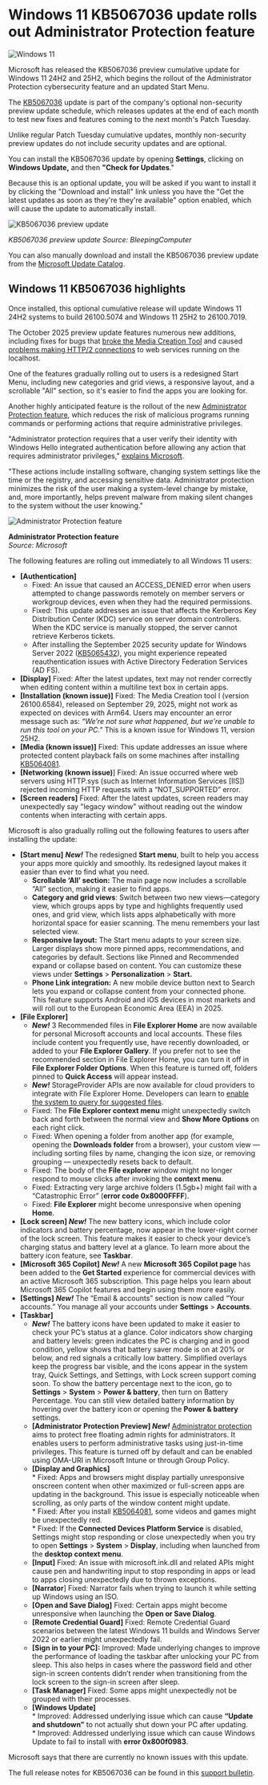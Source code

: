 # Windows 11 KB5067036 update rolls out Administrator Protection feature

![Windows 11](https://www.bleepstatic.com/content/hl-images/2024/07/18/Windows-11.jpg)

​​Microsoft has released the KB5067036 preview cumulative update for Windows 11 24H2 and 25H2, which begins the rollout of the Administrator Protection cybersecurity feature and an updated Start Menu.

The [KB5067036](https://support.microsoft.com/en-us/topic/october-28-2025-kb5067036-os-builds-26200-7019-and-26100-7019-preview-ec3da7dc-63ba-4b1d-ac41-cf2494d2123a#id0ebdj=gradual%5Frollout) update is part of the company's optional non-security preview update schedule, which releases updates at the end of each month to test new fixes and features coming to the next month's Patch Tuesday.

Unlike regular Patch Tuesday cumulative updates, monthly non-security preview updates do not include security updates and are optional.

You can install the KB5067036 update by opening **Settings**, clicking on **Windows Update,** and then **"Check for Updates**."

Because this is an optional update, you will be asked if you want to install it by clicking the "Download and install" link unless you have the "Get the latest updates as soon as they're they're available" option enabled, which will cause the update to automatically install.

![KB5067036 preview update](https://www.bleepstatic.com/images/news/Microsoft/windows-11/KB5064081.jpg)

_KB5067036 preview update_ 
_Source: BleepingComputer_

You can also manually download and install the KB5067036 preview update from the [Microsoft Update Catalog](https://www.catalog.update.microsoft.com/Search.aspx?q=KB5064081).

## Windows 11 KB5067036 highlights

Once installed, this optional cumulative release will update Windows 11 24H2 systems to build 26100.5074 and Windows 11 25H2 to 26100.7019.

The October 2025 preview update features numerous new additions, including fixes for bugs that [broke the Media Creation Tool](https://www.bleepingcomputer.com/news/microsoft/microsoft-windows-11-media-creation-tool-broken-on-windows-10-pcs/) and caused [problems making HTTP/2 connections](https://www.bleepingcomputer.com/news/microsoft/windows-11-updates-break-localhost-127001-http-2-connections/) to web services running on the localhost.

One of the features gradually rolling out to users is a redesigned Start Menu, including new categories and grid views, a responsive layout, and a scrollable "All" section, so it's easier to find the apps you are looking for.

Another highly anticipated feature is the rollout of the new [Administrator Protection feature](https://www.bleepingcomputer.com/news/microsoft/microsoft-shares-more-details-on-windows-11-admin-protection/), which reduces the risk of malicious programs running commands or performing actions that require administrative privileges.

"Administrator protection requires that a user verify their identity with Windows Hello integrated authentication before allowing any action that requires administrator privileges," [explains Microsoft](https://techcommunity.microsoft.com/blog/windows-itpro-blog/administrator-protection-on-windows-11/4303482).

"These actions include installing software, changing system settings like the time or the registry, and accessing sensitive data. Administrator protection minimizes the risk of the user making a system-level change by mistake, and, more importantly, helps prevent malware from making silent changes to the system without the user knowing."

![Administrator Protection feature](https://www.bleepstatic.com/images/news/Microsoft/a/administrator-protection/administrator-protection.png)

**Administrator Protection feature**  
_Source: Microsoft_

The following features are rolling out immediately to all Windows 11 users:

* **\[Authentication\]**  
   * Fixed: An issue that caused an ACCESS\_DENIED error when users attempted to change passwords remotely on member servers or workgroup devices, even when they had the required permissions.  
   * Fixed: This update addresses an issue that affects the Kerberos Key Distribution Center (KDC) service on server domain controllers. When the KDC service is manually stopped, the server cannot retrieve Kerberos tickets.  
   * After installing the September 2025 security update for Windows Server 2022 ([KB5065432](https://support.microsoft.com/en-us/topic/september-9-2025-kb5065432-os-build-20348-4171-78d6c76c-f2cc-40d5-bb3a-290abf4a0321)), you might experience repeated reauthentication issues with Active Directory Federation Services (AD FS).
* **\[Display\]** Fixed: After the latest updates, text may not render correctly when editing content within a multiline text box in certain apps.
* **\[Installation (known issue)\]** Fixed: The Media Creation tool l (version 26100.6584), released on September 29, 2025, might not work as expected on devices with Arm64\. Users may encounter an error message such as: _“We’re not sure what happened, but we're unable to run this tool on your PC."_ This is a known issue for Windows 11, version 25H2.
* **\[Media (known issue)\]** Fixed: This update addresses an issue where protected content playback fails on some machines after installing [KB5064081](https://support.microsoft.com/en-us/topic/august-29-2025-kb5064081-os-build-26100-5074-preview-3f9eb9e1-72ca-4b42-af97-39aace788d93).
* **\[Networking (known issue)**\] Fixed: An issue occurred where web servers using HTTP.sys (such as Internet Information Services \[IIS\]) rejected incoming HTTP requests with a “NOT\_SUPPORTED” error.
* **\[Screen readers\]** Fixed: After the latest updates, screen readers may unexpectedly say "legacy window" without reading out the window contents when interacting with certain apps.

Microsoft is also gradually rolling out the following features to users after installing the update:

* **\[Start menu\]** _**New!**_ The redesigned **Start menu**, built to help you access your apps more quickly and smoothly. Its redesigned layout makes it easier than ever to find what you need.  
   * **Scrollable ‘All’ section:** The main page now includes a scrollable “All” section, making it easier to find apps.  
   * **Category and grid views**: Switch between two new views—category view, which groups apps by type and highlights frequently used ones, and grid view, which lists apps alphabetically with more horizontal space for easier scanning. The menu remembers your last selected view.  
   * **Responsive layout:** The Start menu adapts to your screen size. Larger displays show more pinned apps, recommendations, and categories by default. Sections like Pinned and Recommended expand or collapse based on content. You can customize these views under **Settings** \> **Personalization** \> **Start.**  
   * **Phone Link integration:** A new mobile device button next to Search lets you expand or collapse content from your connected phone. This feature supports Android and iOS devices in most markets and will roll out to the European Economic Area (EEA) in 2025.
* **\[File Explorer\]**  
   * _**New!**_ 3 Recommended files in **File Explorer Home** are now available for personal Microsoft accounts and local accounts. These files include content you frequently use, have recently downloaded, or added to your **File Explorer Gallery**. If you prefer not to see the recommended section in File Explorer Home, you can turn it off in **File Explorer Folder Options**. When this feature is turned off, folders pinned to **Quick Access** will appear instead.  
   * _**New!**_ StorageProvider APIs are now available for cloud providers to integrate with File Explorer Home. Developers can learn to [enable the system to query for suggested files](https://learn.microsoft.com/uwp/api/windows.storage.provider.istorageprovidersuggestionshandler?view=winrt-26100).  
   * Fixed: The **File Explorer context menu** might unexpectedly switch back and forth between the normal view and **Show More Options** on each right click.  
   * Fixed: When opening a folder from another app (for example, opening the **Downloads folder** from a browser), your custom view — including sorting files by name, changing the icon size, or removing grouping — unexpectedly resets back to default.  
   * Fixed: The body of the **File explorer** window might no longer respond to mouse clicks after invoking the **context menu**.  
   * Fixed: Extracting very large archive folders (1.5gb+) might fail with a “Catastrophic Error” (**error code 0x8000FFFF**).  
   * Fixed: **File Explorer** might become unresponsive when opening **Home**.
* **\[Lock screen\] _New!_** The new battery icons, which include color indicators and battery percentage, now appear in the lower-right corner of the lock screen. This feature makes it easier to check your device’s charging status and battery level at a glance. To learn more about the battery icon feature, see **Taskbar**.
* **\[Microsoft 365 Copilot\]** _**New!**_ A new **Microsoft 365 Copilot page** has been added to the **Get Started** experience for commercial devices with an active Microsoft 365 subscription. This page helps you learn about Microsoft 365 Copilot features and begin using them more easily.
* **\[Settings\]** _**New!**_ The “Email & accounts” section is now called “Your accounts.” You manage all your accounts under **Settings** \> **Accounts**.
* **\[Taskbar\]**  
   * _**New!**_ The battery icons have been updated to make it easier to check your PC’s status at a glance. Color indicators show charging and battery levels: green indicates the PC is charging and in good condition, yellow shows that battery saver mode is on at 20% or below, and red signals a critically low battery. Simplified overlays keep the progress bar visible, and the icons appear in the system tray, Quick Settings, and Settings, with Lock screen support coming soon. To show the battery percentage next to the icon, go to **Settings** \> **System** \> **Power & battery**, then turn on Battery Percentage. You can still view detailed battery information by hovering over the battery icon or opening the **Power & battery** settings.​​​​  
   * **\[Administrator Protection Preview\] _New!_** [Administrator protection](https://techcommunity.microsoft.com/blog/windows-itpro-blog/administrator-protection-on-windows-11/4303482) aims to protect free floating admin rights for administrators. It enables users to perform administrative tasks using just-in-time privileges. This feature is turned off by default and can be enabled using OMA-URI in Microsoft Intune or through Group Policy.  
   * **\[Display and Graphics\]**  
         * Fixed: Apps and browsers might display partially unresponsive onscreen content when other maximized or full-screen apps are updating in the background. This issue is especially noticeable when scrolling, as only parts of the window content might update.  
         * Fixed: After you install [KB5064081](https://support.microsoft.com/en-us/topic/august-29-2025-kb5064081-os-build-26100-5074-preview-3f9eb9e1-72ca-4b42-af97-39aace788d93), some videos and games might be unexpectedly red.  
         * Fixed: If the **Connected Devices Platform Service** is disabled, Settings might stop responding or close unexpectedly when you try to open **Settings** \> **System** \> **Display**, including when launched from the **desktop context menu**.  
   * **\[Input\]** Fixed: An issue with microsoft.ink.dll and related APIs might cause pen and handwriting input to stop responding in apps or lead to apps closing unexpectedly due to thrown exceptions.  
   * **\[Narrator**\] Fixed: Narrator fails when trying to launch it while setting up Windows using an ISO.  
   * **\[Open and Save Dialog\]** Fixed: Certain apps might become unresponsive when launching the **Open or Save Dialog**.  
   * **\[Remote Credential Guard\]** Fixed: Remote Credential Guard scenarios between the latest Windows 11 builds and Windows Server 2022 or earlier might unexpectedly fail.  
   * **\[Sign in to your PC\]:** Improved: Made underlying changes to improve the performance of loading the taskbar after unlocking your PC from sleep. This also helps in cases where the password field and other sign-in screen contents didn’t render when transitioning from the lock screen to the sign-in screen after sleep.  
   * **\[Task Manager\]** Fixed: Some apps might unexpectedly not be grouped with their processes.  
   * **\[Windows Update\]**  
         * Improved: Addressed underlying issue which can cause **“Update and shutdown”** to not actually shut down your PC after updating.  
         * Improved: Addressed underlying issue which can cause Windows Update to fail to install with **error 0x800f0983**.

Microsoft says that there are currently no known issues with this update.

The full release notes for KB5067036 can be found in this [support bulletin](https://support.microsoft.com/en-us/topic/october-28-2025-kb5067036-os-builds-26200-7019-and-26100-7019-preview-ec3da7dc-63ba-4b1d-ac41-cf2494d2123a#id0ebdj=gradual%5Frollout).